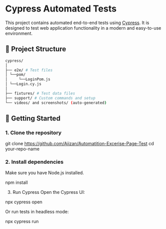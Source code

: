 # Cypress Automated Tests

This project contains automated end-to-end tests using [Cypress](https://www.cypress.io/). It is designed to test web application functionality in a modern and easy-to-use environment.

## 📁 Project Structure
```bash
cypress/
│
├── e2e/ # Test files
│ └──pom/
│     └──LoginPom.js 
│ └──Login.cy.js
│
├── fixtures/ # Test data files
├── support/ # Custom commands and setup
└── videos/ and screenshots/ (auto-generated)
```

## 🚀 Getting Started

### 1. Clone the repository


git clone https://github.com/Aiizan/Automatition-Excerise-Page-Test
cd your-repo-name

### 2. Install dependencies


Make sure you have Node.js installed.


npm install

3. Run Cypress
Open the Cypress UI:

npx cypress open

Or run tests in headless mode:

npx cypress run
